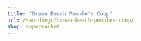 ```yaml
---
title: "Ocean Beach People's Coop"
url: /san-diego/ocean-beach-peoples-coop/
shop: supermarket
---
```

